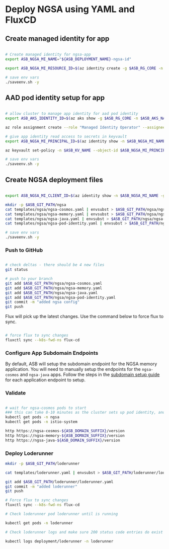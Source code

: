 # Deploy NGSA using YAML and FluxCD

## Create managed identity for app

```bash

# Create managed identity for ngsa-app
export ASB_NGSA_MI_NAME="${ASB_DEPLOYMENT_NAME}-ngsa-id"

export ASB_NGSA_MI_RESOURCE_ID=$(az identity create -g $ASB_RG_CORE -n $ASB_NGSA_MI_NAME --query "id" -o tsv)

# save env vars
./saveenv.sh -y

```

## AAD pod identity setup for app

```bash

# allow cluster to manage app identity for aad pod identity
export ASB_AKS_IDENTITY_ID=$(az aks show -g $ASB_RG_CORE -n $ASB_AKS_NAME --query "identityProfile.kubeletidentity.objectId" -o tsv)

az role assignment create --role "Managed Identity Operator" --assignee $ASB_AKS_IDENTITY_ID --scope $ASB_NGSA_MI_RESOURCE_ID

# give app identity read access to secrets in keyvault
export ASB_NGSA_MI_PRINCIPAL_ID=$(az identity show -n $ASB_NGSA_MI_NAME -g $ASB_RG_CORE --query "principalId" -o tsv)

az keyvault set-policy -n $ASB_KV_NAME --object-id $ASB_NGSA_MI_PRINCIPAL_ID --secret-permissions get

# save env vars
./saveenv.sh -y
```

## Create NGSA deployment files

```bash

export ASB_NGSA_MI_CLIENT_ID=$(az identity show -n $ASB_NGSA_MI_NAME -g $ASB_RG_CORE --query "clientId" -o tsv)

mkdir -p $ASB_GIT_PATH/ngsa
cat templates/ngsa/ngsa-cosmos.yaml | envsubst > $ASB_GIT_PATH/ngsa/ngsa-cosmos.yaml
cat templates/ngsa/ngsa-memory.yaml | envsubst > $ASB_GIT_PATH/ngsa/ngsa-memory.yaml
cat templates/ngsa/ngsa-java.yaml | envsubst > $ASB_GIT_PATH/ngsa/ngsa-java.yaml
cat templates/ngsa/ngsa-pod-identity.yaml | envsubst > $ASB_GIT_PATH/ngsa/ngsa-pod-identity.yaml

# save env vars
./saveenv.sh -y

```

### Push to GitHub

```bash

# check deltas - there should be 4 new files
git status

# push to your branch
git add $ASB_GIT_PATH/ngsa/ngsa-cosmos.yaml
git add $ASB_GIT_PATH/ngsa/ngsa-memory.yaml
git add $ASB_GIT_PATH/ngsa/ngsa-java.yaml
git add $ASB_GIT_PATH/ngsa/ngsa-pod-identity.yaml
git commit -m "added ngsa config"
git push

```

Flux will pick up the latest changes. Use the command below to force flux to sync.

```bash

# force flux to sync changes
fluxctl sync --k8s-fwd-ns flux-cd

```

### Configure App Subdomain Endpoints

By default, ASB will setup the subdomain endpoint for the NGSA memory application. You will need to manually setup the endpoints for the `ngsa-cosmos` and `ngsa-java` apps. Follow the steps in the [subdomain setup guide](../README.md#create-a-subdomain-endpoint) for each application endpoint to setup.

### Validate

```bash

# wait for ngsa-cosmos pods to start
### this can take 8-10 minutes as the cluster sets up pod identity, and secrets via the csi driver
kubectl get pods -n ngsa
kubectl get pods -n istio-system

http https://ngsa-cosmos-${ASB_DOMAIN_SUFFIX}/version
http https://ngsa-memory-${ASB_DOMAIN_SUFFIX}/version
http https://ngsa-java-${ASB_DOMAIN_SUFFIX}/version
```

### Deploy Loderunner

```bash
mkdir -p $ASB_GIT_PATH/loderunner 

cat templates/loderunner.yaml | envsubst > $ASB_GIT_PATH/loderunner/loderunner.yaml

git add $ASB_GIT_PATH/loderunner/loderunner.yaml
git commit -m "added loderunner"
git push

# Force flux to sync changes
fluxctl sync --k8s-fwd-ns flux-cd

# Check loderunner pod loderunner until is running

kubectl get pods -n loderunner

# Check loderunner logs and make sure 200 status code entries do exist for both ngsa-cosmos and ngsa-memory

kubectl logs deployment/loderunner -n loderunner

```
